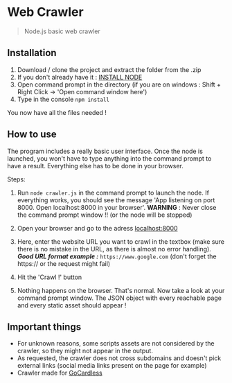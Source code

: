# Web Crawler

> Node.js basic web crawler


## Installation

1. Download / clone the project and extract the folder from the .zip
2. If you don't already have it : [INSTALL NODE](https://nodejs.org/en/)
3. Open command prompt in the directory (if you are on windows : Shift + Right Click -> 'Open command window here')
4. Type in the console `npm install`

You now have all the files needed !

## How to use

The program includes a really basic user interface. Once the node is launched, you won't have to type anything into the command prompt to have a result. Everything else has to be done in your browser.

Steps:

1. Run `node crawler.js` in the command prompt to launch the node. If everything works, you should see the message 'App listening on port 8000. Open localhost:8000 in your browser'. __WARNING__ : Never close the command prompt window !! (or the node will be stopped)

2. Open your browser and go to the adress [localhost:8000](localhost:8000)

3. Here, enter the website URL you want to crawl in the textbox (make sure there is no mistake in the URL, as there is almost no error handling). ___Good URL format example :___ `https://www.google.com` (don't forget the https:// or the request might fail)

4. Hit the 'Crawl !' button

5. Nothing happens on the browser. That's normal. Now take a look at your command prompt window. The JSON object with every reachable page and every static asset should appear !

## Important things

- For unknown reasons, some scripts assets are not considered by the crawler, so they might not appear in the output.
- As requested, the crawler does not cross subdomains and doesn't pick external links (social media links present on the page for example)
- Crawler made for [GoCardless](https://www.gocardless.com)